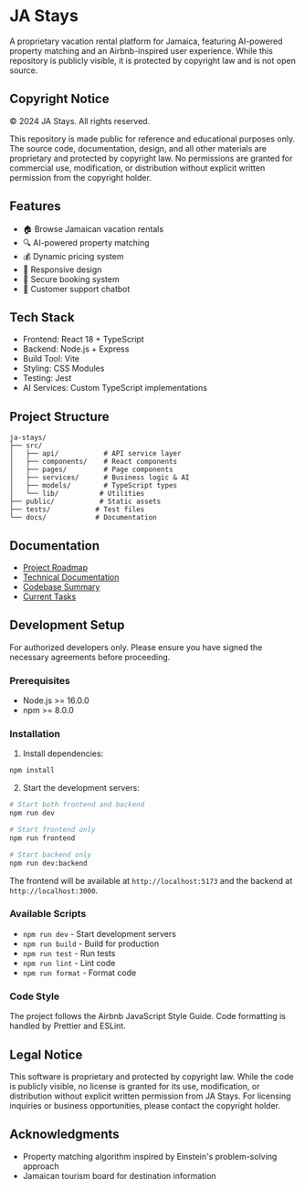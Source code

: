 # JA Stays

A proprietary vacation rental platform for Jamaica, featuring AI-powered property matching and an Airbnb-inspired user experience. While this repository is publicly visible, it is protected by copyright law and is not open source.

## Copyright Notice

© 2024 JA Stays. All rights reserved.

This repository is made public for reference and educational purposes only. The source code, documentation, design, and all other materials are proprietary and protected by copyright law. No permissions are granted for commercial use, modification, or distribution without explicit written permission from the copyright holder.

## Features

- 🏠 Browse Jamaican vacation rentals
- 🔍 AI-powered property matching
- 💰 Dynamic pricing system
- 📱 Responsive design
- 🔐 Secure booking system
- 🤖 Customer support chatbot

## Tech Stack

- Frontend: React 18 + TypeScript
- Backend: Node.js + Express
- Build Tool: Vite
- Styling: CSS Modules
- Testing: Jest
- AI Services: Custom TypeScript implementations

## Project Structure

```text
ja-stays/
├── src/
│   ├── api/           # API service layer
│   ├── components/    # React components
│   ├── pages/         # Page components
│   ├── services/      # Business logic & AI
│   ├── models/        # TypeScript types
│   └── lib/          # Utilities
├── public/           # Static assets
├── tests/           # Test files
└── docs/            # Documentation
```

## Documentation

- [Project Roadmap](docs/roadmap.md)
- [Technical Documentation](cline_docs/techStack.md)
- [Codebase Summary](cline_docs/codebaseSummary.md)
- [Current Tasks](cline_docs/currentTask.md)

## Development Setup

For authorized developers only. Please ensure you have signed the necessary agreements before proceeding.

### Prerequisites

- Node.js >= 16.0.0
- npm >= 8.0.0

### Installation

1. Install dependencies:

```bash
npm install
```

2. Start the development servers:

```bash
# Start both frontend and backend
npm run dev

# Start frontend only
npm run frontend

# Start backend only
npm run dev:backend
```

The frontend will be available at `http://localhost:5173` and the backend at `http://localhost:3000`.

### Available Scripts

- `npm run dev` - Start development servers
- `npm run build` - Build for production
- `npm run test` - Run tests
- `npm run lint` - Lint code
- `npm run format` - Format code

### Code Style

The project follows the Airbnb JavaScript Style Guide. Code formatting is handled by Prettier and ESLint.

## Legal Notice

This software is proprietary and protected by copyright law. While the code is publicly visible, no license is granted for its use, modification, or distribution without explicit written permission from JA Stays. For licensing inquiries or business opportunities, please contact the copyright holder.

## Acknowledgments

- Property matching algorithm inspired by Einstein's problem-solving approach
- Jamaican tourism board for destination information
